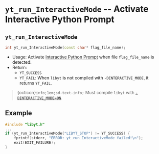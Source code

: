 # `yt_run_InteractiveMode` -- Activate Interactive Python Prompt

## `yt_run_InteractiveMode`
```cpp
int yt_run_InteractiveMode(const char* flag_file_name);
```
- Usage: Activate [Interactive Python Prompt](../in-situ-python-analysis/interactive-python-prompt.md#interactive-python-prompt) when file `flag_file_name` is detected.
- Return: 
  - `YT_SUCCESS`
  - `YT_FAIL`: When `libyt` is not compiled with `-DINTERACTIVE_MODE`, it returns `YT_FAIL`.

> {octicon}`info;1em;sd-text-info;` Must compile `libyt` with [`-DINTERACTIVE_MODE=ON`](../how-to-install.md#dinteractive-mode).

## Example
```cpp
#include "libyt.h"
...
if (yt_run_InteractiveMode("LIBYT_STOP") != YT_SUCCESS) {
    fprintf(stderr, "ERROR: yt_run_InteractiveMode failed!\n");
    exit(EXIT_FAILURE);
}
```

